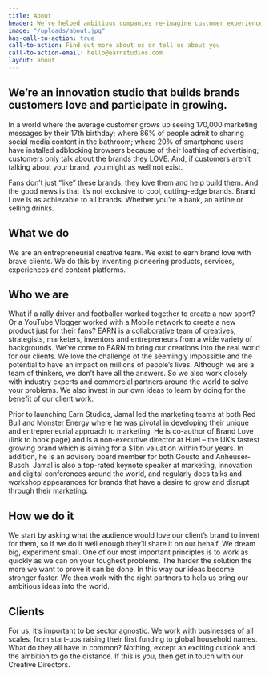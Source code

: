 ```yaml
---
title: About
header: We’ve helped ambitious companies re-imagine customer experiences, create new models for growth and build new capabilities.
image: "/uploads/about.jpg"
has-call-to-action: true
call-to-action: Find out more about us or tell us about you
call-to-action-email: hello@earnstudios.com
layout: about
---
```


## We’re an innovation studio that builds brands customers love and participate in growing.

In a world where the average customer grows up seeing 170,000 marketing messages by their 17th birthday; where 86% of people admit to sharing social media content in the bathroom; where 20% of smartphone users have installed adblocking browsers because of their loathing of advertising; customers only talk about the brands they LOVE. And, if customers aren’t talking about your brand, you might as well not exist.

Fans don’t just “like” these brands, they love them and help build them. And the good news is that it’s not exclusive to cool, cutting-edge brands. Brand Love is as achievable to all brands. Whether you’re a bank, an airline or selling drinks.

## What we do
We are an entrepreneurial creative team. We exist to earn brand love with brave clients. We do this by inventing pioneering products, services, experiences and content platforms.

## Who we are
What if a rally driver and footballer worked together to create a new sport? Or a YouTube Vlogger worked with a Mobile network to create a new product just for their fans? EARN is a collaborative team of creatives, strategists, marketers, inventors and entrepreneurs from a wide variety of backgrounds. We’ve come to EARN to bring our creations into the real world for our clients. We love the challenge of the seemingly impossible and the potential to have an impact on millions of people’s lives. Although we are a team of thinkers, we don’t have all the answers. So we also work closely with industry experts and commercial partners around the world to solve your problems. We also invest in our own ideas to learn by doing for the benefit of our client work.

Prior to launching Earn Studios, Jamal led the marketing teams at both Red Bull and Monster Energy where he was pivotal in developing their unique and entrepreneurial approach to marketing. He is co-author of Brand Love (link to book page) and is a non-executive director at Huel – the UK’s fastest growing brand which is aiming for a $1bn valuation within four years. In addition, he is an advisory board member for both Gousto and Anheuser-Busch.  Jamal is also a top-rated keynote speaker at marketing, innovation and digital conferences around the world, and regularly does talks and workshop appearances for brands that have a desire to grow and disrupt through their marketing. 

## How we do it
We start by asking what the audience would love our client’s brand to invent for them, so if we do it well enough they’ll share it on our behalf. We dream big, experiment small. One of our most important principles is to work as quickly as we can on your toughest problems. The harder the solution the more we want to prove it can be done. In this way our ideas become stronger faster. We then work with the right partners to help us bring our ambitious ideas into the world.

## Clients
For us, it’s important to be sector agnostic. We work with businesses of all scales, from start-ups raising their first funding to global household names. What do they all have in common? Nothing, except an exciting outlook and the ambition to go the distance. If this is you, then get in touch with our Creative Directors.